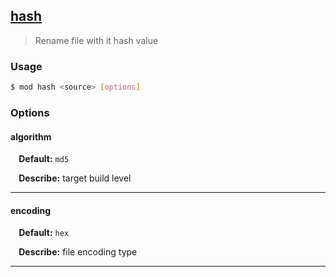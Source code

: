 ## <a href="#hash" name="hash">hash</a>
> Rename file with it hash value

### Usage

```sh
$ mod hash <source> [options]
```

### Options

#### algorithm

<p> <b>&nbsp;&nbsp;&nbsp;&nbsp;Default:</b> <code>md5</code></p>
<p> <b>&nbsp;&nbsp;&nbsp;&nbsp;Describe:</b> target build level</p>
<hr>

#### encoding

<p> <b>&nbsp;&nbsp;&nbsp;&nbsp;Default:</b> <code>hex</code></p>
<p> <b>&nbsp;&nbsp;&nbsp;&nbsp;Describe:</b> file encoding type</p>
<hr>







